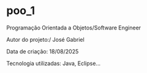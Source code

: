 # poo_1

Programação Orientada a Objetos/Software Engineer



Autor do projeto:/ José Gabriel

Data de criação: 18/08/2025



Tecnologia utilizadas: Java, Eclipse...

